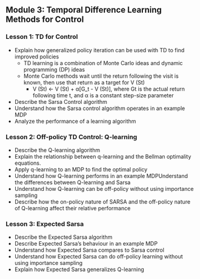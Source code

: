 ## Module 3: Temporal Difference Learning Methods for Control 
### Lesson 1: TD for Control 
* Explain how generalized policy iteration can be used with TD to find improved policies 
  * TD learning is a combination of Monte Carlo ideas and dynamic programming (DP) ideas
  * Monte Carlo methods wait until the return following the visit is known, then use that return as a target for V (St)
    * V (St) <-  V (St) + α[G_t - V (St)], where Gt is the actual return following time t, and α is a constant step-size parameter
* Describe the Sarsa Control algorithm
* Understand how the Sarsa control algorithm operates in an example MDP
* Analyze the performance of a learning algorithm 


### Lesson 2: Off-policy TD Control: Q-learning 
* Describe the Q-learning algorithm
* Explain the relationship between q-learning and the Bellman optimality equations. 
* Apply q-learning to an MDP to find the optimal policy
* Understand how Q-learning performs in an example MDPUnderstand the differences between Q-learning and Sarsa
* Understand how Q-learning can be off-policy without using importance sampling 
* Describe how the on-policy nature of SARSA and the off-policy nature of Q-learning affect their relative performance 


### Lesson 3: Expected Sarsa 
* Describe the Expected Sarsa algorithm
* Describe Expected Sarsa’s behaviour in an example MDP
* Understand how Expected Sarsa compares to Sarsa control
* Understand how Expected Sarsa can do off-policy learning without using importance sampling
* Explain how Expected Sarsa generalizes Q-learning 